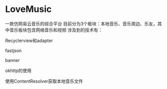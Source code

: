 # LoveMusic
一款仿网易云音乐的综合平台
目前分为3个板块：本地音乐、音乐周边、乐友，其中音乐板块包含网络音乐和视频
涉及到的技术有：

Recyclerview和adapter

fastjson

banner

okhttp的使用

使用ContentResolver获取本地音乐文件
